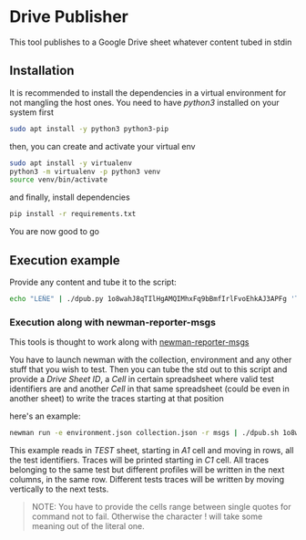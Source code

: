 # Drive Publisher

This tool publishes to a Google Drive sheet whatever content tubed in stdin

## Installation

It is recommended to install the dependencies in a virtual environment for not mangling
the host ones. You need to have *python3* installed on your system first

```sh
sudo apt install -y python3 python3-pip
```

then, you can create and activate your virtual env
```sh
sudo apt install -y virtualenv
python3 -m virtualenv -p python3 venv
source venv/bin/activate
```

and finally, install dependencies
```sh
pip install -r requirements.txt
```

You are now good to go

## Execution example

Provide any content and tube it to the script:
```sh
echo "LEÑE" | ./dpub.py 1o8wahJ8qTIlHgAMQIMhxFq9bBmfIrlFvoEhkAJ3APFg 'TEST!A1'
```

### Execution along with newman-reporter-msgs

This tools is thought to work along with [newman-reporter-msgs](https://github.com/robertomier/newman-reporter-msgs)

You have to launch newman with the collection, environment and any other stuff that
you wish to test. Then you can tube the std out to this script and provide
a *Drive Sheet ID*, a *Cell* in certain spreadsheet where valid test identifiers are
and another *Cell* in that same spreadsheet (could be even in another sheet) to write
the traces starting at that position

here's an example:
```sh
newman run -e environment.json collection.json -r msgs | ./dpub.sh 1o8wahJ8qTIlHgAMQIMhxFq9bBmfIrlFvoEhkAJ3APFg 'TEST!A1' 'TEST!C1'
```

This example reads in _TEST_ sheet, starting in _A1_ cell and moving in rows, all the test identifiers.
Traces will be printed starting in _C1_ cell. All traces belonging to the same test but different
profiles will be written in the next columns, in the same row. Different tests traces will be 
written by moving vertically to the next tests.

> NOTE: You have to provide the cells range between single quotes for command not to fail.
> Otherwise the character ! will take some meaning out of the literal one.
